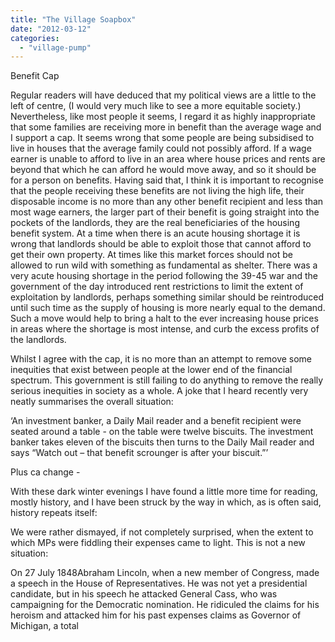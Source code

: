 ```yaml
---
title: "The Village Soapbox"
date: "2012-03-12"
categories: 
  - "village-pump"
---
```


Benefit Cap

Regular readers will have deduced that my political views are a little to the left of centre, (I would very much like to see a more equitable society.) Nevertheless, like most people it seems, I regard it as highly inappropriate that some families are receiving more in benefit than the average wage and I support a cap. It seems wrong that some people are being subsidised to live in houses that the average family could not possibly afford. If a wage earner is unable to afford to live in an area where house prices and rents are beyond that which he can afford he would move away, and so it should be for a person on benefits. Having said that, I think it is important to recognise that the people receiving these benefits are not living the high life, their disposable income is no more than any other benefit recipient and less than most wage earners, the larger part of their benefit is going straight into the pockets of the landlords, they are the real beneficiaries of the housing benefit system. At a time when there is an acute housing shortage it is wrong that landlords should be able to exploit those that cannot afford to get their own property. At times like this market forces should not be allowed to run wild with something as fundamental as shelter. There was a very acute housing shortage in the period following the 39-45 war and the government of the day introduced rent restrictions to limit the extent of exploitation by landlords, perhaps something similar should be reintroduced until such time as the supply of housing is more nearly equal to the demand. Such a move would help to bring a halt to the ever increasing house prices in areas where the shortage is most intense, and curb the excess profits of the landlords.

Whilst I agree with the cap, it is no more than an attempt to remove some inequities that exist between people at the lower end of the financial spectrum. This government is still failing to do anything to remove the really serious inequities in society as a whole. A joke that I heard recently very neatly summarises the overall situation:

‘An investment banker, a Daily Mail reader and a benefit recipient were seated around a table - on the table were twelve biscuits. The investment banker takes eleven of the biscuits then turns to the Daily Mail reader and says “Watch out – that benefit scrounger is after your biscuit.”’

Plus ca change -

With these dark winter evenings I have found a little more time for reading, mostly history, and I have been struck by the way in which, as is often said, history repeats itself:

We were rather dismayed, if not completely surprised, when the extent to which MPs were fiddling their expenses came to light. This is not a new situation:

On 27 July 1848Abraham Lincoln, when a new member of Congress, made a speech in the House of Representatives. He was not yet a presidential candidate, but in his speech he attacked General Cass, who was campaigning for the Democratic nomination. He ridiculed the claims for his heroism and attacked him for his past expenses claims as Governor of Michigan, a total
